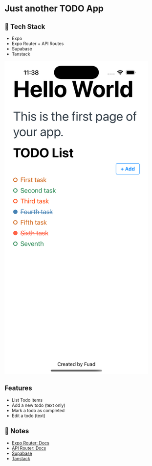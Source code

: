 # Just another TODO App

## 🚀 Tech Stack

- Expo
- Expo Router + API Routes
- Supabase
- Tanstack

![ScreenShot](./assets/just-another-todo-app.png)

## Features

- List Todo items
- Add a new todo (text only)
- Mark a todo as completed
- Edit a todo (text)

## 📝 Notes

- [Expo Router: Docs](https://docs.expo.dev/router/introduction/)
- [API Router: Docs](https://docs.expo.dev/router/reference/api-routes/)
- [Supabase](https://supabase.com/docs/reference/javascript/introduction)
- [Tanstack](https://tanstack.com/query/latest/docs/framework/react/overview)
